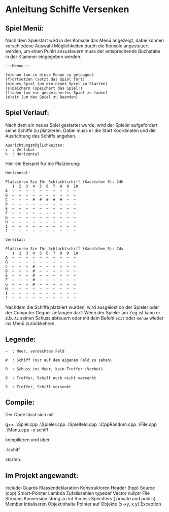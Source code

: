 # Anleitung Schiffe Versenken


## Spiel Menü:
Nach dem Spielstart wird in der Konsole das Menü angezeigt,
dabei können verschiedene Auswahl Möglichkeiten durch die Konsole angesteuert werden,
um einen Punkt anzusteuern muss der entsprechende Buchstabe in der Klammer eingegeben werden.
```
~~~Menue~~~

(m)enue (um in diese Menue zu gelangen)
(f)ortsetzen (setzt das Spiel fort)
(n)eues Spiel (um ein neues Spiel zu Starten)
(s)peichern (speichert das Spiel!)
(l)aden (um ein gespeichertes Spiel zu laden)
(e)xit (um das Spiel zu Beenden)
```

## Spiel Verlauf:
Nach dem ein neues Spiel gestartet wurde,
wird der Spieler aufgefordert seine Schiffe zu platzieren.
Dabei muss er die Start Koordinaten und die Ausrichtung des Schiffs angeben. 
```
Ausrichtungsmöglichkeiten:
v  : Vertikal
h  : Horizontal
```
Hier ein Beispiel für die Platzierung:
```
Horizontal:

Platzieren Sie Ihr Schlachtschiff (Kaestchen 5): C4h
   1  2  3  4  5  6  7  8  9  10
A  ~  ~  ~  ~  ~  ~  ~  ~  ~  ~
B  ~  ~  ~  ~  ~  ~  ~  ~  ~  ~
C  ~  ~  ~  #  #  #  #  #  ~  ~
D  ~  ~  ~  ~  ~  ~  ~  ~  ~  ~
E  ~  ~  ~  ~  ~  ~  ~  ~  ~  ~
F  ~  ~  ~  ~  ~  ~  ~  ~  ~  ~
G  ~  ~  ~  ~  ~  ~  ~  ~  ~  ~
H  ~  ~  ~  ~  ~  ~  ~  ~  ~  ~
I  ~  ~  ~  ~  ~  ~  ~  ~  ~  ~
J  ~  ~  ~  ~  ~  ~  ~  ~  ~  ~
```

```
Vertikal:

Platzieren Sie Ihr Schlachtschiff (Kaestchen 5): C4v
   1  2  3  4  5  6  7  8  9  10
A  ~  ~  ~  ~  ~  ~  ~  ~  ~  ~
B  ~  ~  ~  ~  ~  ~  ~  ~  ~  ~
C  ~  ~  ~  #  ~  ~  ~  ~  ~  ~
D  ~  ~  ~  #  ~  ~  ~  ~  ~  ~
E  ~  ~  ~  #  ~  ~  ~  ~  ~  ~
F  ~  ~  ~  #  ~  ~  ~  ~  ~  ~
G  ~  ~  ~  #  ~  ~  ~  ~  ~  ~
H  ~  ~  ~  ~  ~  ~  ~  ~  ~  ~
I  ~  ~  ~  ~  ~  ~  ~  ~  ~  ~
J  ~  ~  ~  ~  ~  ~  ~  ~  ~  ~

```
Nachdem die Schiffe platziert wurden, wird ausgelost ob der Spieler oder der Computer Gegner anfangen darf.
Wenn der Spieler am Zug ist kann er z.b. `A1` seinen Schuss abfeuern oder mit dem Befehl `exit` oder `menue` wieder ins Menü zurückkehren.

## Legende: 
```
~  : Meer, verdecktes Feld

#  : Schiff (nur auf dem eigenen Feld zu sehen)

O  : Schuss ins Meer, kein Treffer (Vorbei)

X  : Treffer, Schiff noch nicht versenkt

S  : Treffer, Schiff versenkt
```
## Compile:

Der Code lässt sich mit 

g++  .\Spiel.cpp .\Spieler.cpp .\Spielfeld.cpp .\CppRandom.cpp .\File.cpp .\Menu.cpp  -o schiff

kompilieren und über

./schiff

starten.


## Im Projekt angewandt:

Include-Guards
Klassendeklaration
Konstruktoren
Header (hpp)
Source (cpp)
Smart-Pointer
Lambda 
Zufallszahlen
typedef
Vector
nullptr
File Streams
Konversion string zu int
Access Specifiers ( private und public)
Member intialiseren
Objektinhalte
Pointer auf Objekte (x->y, x.y)
Exception
